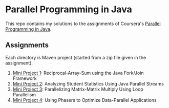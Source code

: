 # Parallel Programming in Java

This repo contains my solutions to the assignments of Coursera's [Parallel Programming in Java](https://www.coursera.org/learn/parallel-programming-in-java).

## Assignments

Each directory is Maven project (started from a zip file given in the assignment).

1. [Mini Project 1](https://www.coursera.org/learn/parallel-programming-in-java/supplement/aXTS6/mini-project-1-reciprocal-array-sum-using-the-java-fork-join-framework): Reciprocal-Array-Sum using the Java Fork/Join Framework
2. [Mini Project 2](https://www.coursera.org/learn/parallel-programming-in-java/programming/2JSGG/mini-project-2-submission): Analyzing Student Statistics Using Java Parallel Streams
3. [Mini Project 3](https://www.coursera.org/learn/parallel-programming-in-java/supplement/PRuxj/mini-project-3-parallelizing-matrix-matrix-multiply-using-loop-parallelism): Parallelizing Matrix-Matrix Multiply Using Loop Parallelism
4. [Mini Project 4](https://www.coursera.org/learn/parallel-programming-in-java/supplement/j9xiZ/mini-project-4-using-phasers-to-optimize-data-parallel-applications): Using Phasers to Optimize Data-Parallel Applications
